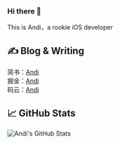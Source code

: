 ### Hi there 👋

This is Andi，a rookie iOS developer

## &#x270d; Blog & Writing

简书：[Andi](https://www.jianshu.com/u/29ac6b2c7c55)   
掘金：[Andi](https://juejin.cn/user/940837682821309)  
码云：[Andi](https://gitee.com/AndiSuzhibin)
## &#x1f4c8; GitHub Stats
<img align="center" src="https://github-readme-stats.vercel.app/api?username=Suzhibin&show_icons=true&line_height=27&count_private=true&title_color=ffffff&text_color=c9cacc&icon_color=2bbc8a&bg_color=1d1f21" alt="Andi's GitHub Stats" />  

